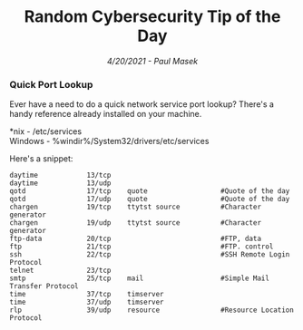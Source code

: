 <div align="center"><h1>Random Cybersecurity Tip of the Day</h1></div>
<div align="center"> <i>4/20/2021 - Paul Masek</i> </div>

### Quick Port Lookup

Ever have a need to do a quick network service port lookup? 
There's a handy reference already installed on your machine. 

*nix - /etc/services<br>
Windows - %windir%/System32/drivers/etc/services

Here's a snippet:
```
daytime            13/tcp
daytime            13/udp
qotd               17/tcp    quote                  #Quote of the day
qotd               17/udp    quote                  #Quote of the day
chargen            19/tcp    ttytst source          #Character generator
chargen            19/udp    ttytst source          #Character generator
ftp-data           20/tcp                           #FTP, data
ftp                21/tcp                           #FTP. control
ssh                22/tcp                           #SSH Remote Login Protocol
telnet             23/tcp
smtp               25/tcp    mail                   #Simple Mail Transfer Protocol
time               37/tcp    timserver
time               37/udp    timserver
rlp                39/udp    resource               #Resource Location Protocol
```